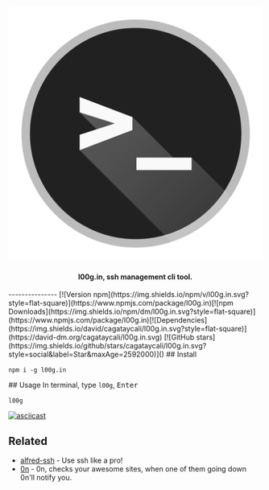 <h3 align="center">
  <img src="logo.png" alt="l00g.in logo, ssh management cli tool." />
</h3>
<h4 align="center">
  l00g.in, ssh management cli tool.
</h4>
---------------
[![Version npm](https://img.shields.io/npm/v/l00g.in.svg?style=flat-square)](https://www.npmjs.com/package/l00g.in)[![npm Downloads](https://img.shields.io/npm/dm/l00g.in.svg?style=flat-square)](https://www.npmjs.com/package/l00g.in)[![Dependencies](https://img.shields.io/david/cagataycali/l00g.in.svg?style=flat-square)](https://david-dm.org/cagataycali/l00g.in.svg)
[![GitHub stars](https://img.shields.io/github/stars/cagataycali/l00g.in.svg?style=social&label=Star&maxAge=2592000)]()

</a>
## Install

```shell
npm i -g l00g.in
```

## Usage
In terminal, type `l00g`, <kbd>Enter</kbd>
```
l00g
```

[![asciicast](https://asciinema.org/a/cufsbaeh19ugdpge8r4mq1jxi.png)](https://asciinema.org/a/cufsbaeh19ugdpge8r4mq1jxi)


## Related

- [alfred-ssh](https://github.com/cagataycali/alfred-ssh) - Use ssh like a pro!
- [0n](https://github.com/cagataycali/0n) - 0n, checks your awesome sites, when one of them going down 0n'll notify you.
